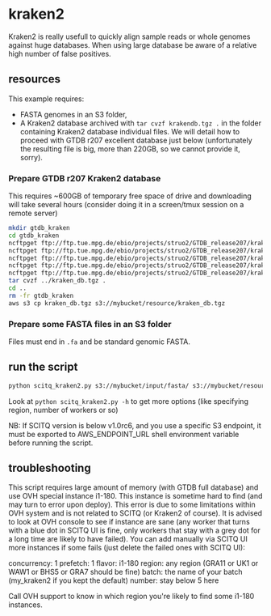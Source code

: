 # kraken2

Kraken2 is really usefull to quickly align sample reads or whole genomes against huge databases. When using large database be aware of a relative high number of false positives. 

## resources

This example requires:

- FASTA genomes in an S3 folder,
- A Kraken2 database archived with `tar cvzf krakendb.tgz .` in the folder containing Kraken2 database individual files. We will detail how to proceed with GTDB r207 excellent database just below (unfortunately the resulting file is big, more than 220GB, so we cannot provide it, sorry).

### Prepare GTDB r207 Kraken2 database

This requires ~600GB of temporary free space of drive and downloading will take several hours (consider doing it in a screen/tmux session on a remote server)

```bash
mkdir gtdb_kraken
cd gtdb_kraken
ncftpget ftp://ftp.tue.mpg.de/ebio/projects/struo2/GTDB_release207/kraken2/database150mers.kraken
ncftpget ftp://ftp.tue.mpg.de/ebio/projects/struo2/GTDB_release207/kraken2/hash.k2d
ncftpget ftp://ftp.tue.mpg.de/ebio/projects/struo2/GTDB_release207/kraken2/opts.k2d
ncftpget ftp://ftp.tue.mpg.de/ebio/projects/struo2/GTDB_release207/kraken2/seqid2taxid.map
ncftpget ftp://ftp.tue.mpg.de/ebio/projects/struo2/GTDB_release207/kraken2/taxo.k2d
tar cvzf ../kraken_db.tgz .
cd ..
rm -fr gtdb_kraken
aws s3 cp kraken_db.tgz s3://mybucket/resource/kraken_db.tgz
```

### Prepare some FASTA files in an S3 folder

Files must end in `.fa` and be standard genomic FASTA. 

## run the script

```bash
python scitq_kraken2.py s3://mybucket/input/fasta/ s3://mybucket/resource/kraken_db.tgz s3://mybucket/output/kraken2/
```

Look at `python scitq_kraken2.py -h` to get more options (like specifying region, number of workers or so)

NB: If SCITQ version is below v1.0rc6, and you use a specific S3 endpoint, it must be exported to AWS_ENDPOINT_URL shell environment variable before running the script.

## troubleshooting

This script requires large amount of memory (with GTDB full database) and use OVH special instance i1-180. This instance is sometime hard to find (and may turn to error upon deploy). This error is due to some limitations within OVH system and is not related to SCITQ (or Kraken2 of course). It is advised to look at OVH console to see if instance are sane (any worker that turns with a blue dot in SCITQ UI is fine, only workers that stay with a grey dot for a long time are likely to have failed). You can add manually via SCITQ UI more instances if some fails (just delete the failed ones with SCITQ UI):

concurrency: 1
prefetch: 1
flavor: i1-180
region: any region (GRA11 or UK1 or WAW1 or BHS5 or GRA7 should be fine)
batch: the name of your batch (my_kraken2 if you kept the default)
number: stay below 5 here

Call OVH support to know in which region you're likely to find some i1-180 instances.